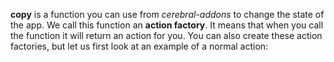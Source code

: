 **copy** is a function you can use from *cerebral-addons* to change the state of the app. We call this function an **action factory**. It means that when you call the function it will return an action for you. You can also create these action factories, but let us first look at an example of a normal action:
